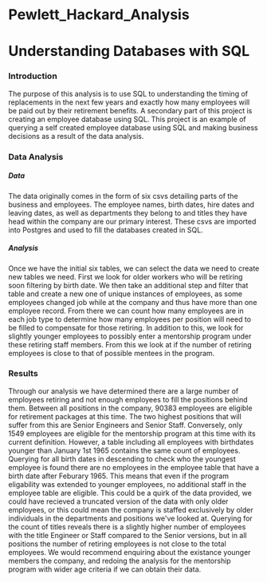 # Pewlett_Hackard_Analysis

# Understanding Databases with SQL

### Introduction

The purpose of this analysis is to use SQL to understanding the timing of replacements in the next few years and exactly how many employees will be paid out by their retirement benefits. A secondary part of this project is creating an employee database using SQL. This project is an example of querying a self created employee database using SQL and making business decisions as a result of the data analysis.

### Data Analysis

##### Data

The data originally comes in the form of six csvs detailing parts of the business and employees. The employee names, birth dates, hire dates and leaving dates, as well as departments they belong to and titles they have head within the company are our primary interest. These csvs are imported into Postgres and used to fill the databases created in SQL.

##### Analysis

Once we have the initial six tables, we can select the data we need to create new tables we need. First we look for older workers who will be retiring soon filtering by birth date. We then take an additional step and filter that table and create a new one of unique instances of employees, as some employees changed job while at the company and thus have more than one employee record. From there we can count how many employees are in each job type to determine how many employees per position will need to be filled to compensate for those retiring. In addition to this, we look for slightly younger employees to possibly enter a mentorship program under these retiring staff members. From this we look at if the number of retiring employees is close to that of possible mentees in the program.

### Results

Through our analysis we have determined there are a large number of employees retiring and not enough employees to fill the positions behind them. Between all positions in the company, 90383 employees are eligible for retirement packages at this time. The two highest positions that will suffer from this are Senior Engineers and Senior Staff. Conversely, only 1549 employees are eligible for the mentorship program at this time with its current definition. However, a table including all employees with birthdates younger than January 1st 1965 contains the same count of employees. Querying for all birth dates in descending to check who the youngest employee is found there are no employees in the employee table that have a birth date after Feburary 1965. This means that even if the program eligability was extended to younger employees, no additional staff in the employee table are eligible. This could be a quirk of the data provided, we could have recieved a truncated version of the data with only older employees, or this could mean the company is staffed exclusively by older individuals in the departments and positions we've looked at. Querying for the count of titles reveals there is a slightly higher number of employees with the title Engineer or Staff compared to the Senior versions, but in all positions the number of retiring employees is not close to the total employees. We would recommend enquiring about the existance younger members the company, and redoing the analysis for the mentorship program with wider age criteria if we can obtain their data.
